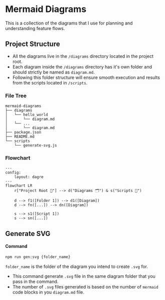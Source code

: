 # Mermaid Diagrams

This is a collection of the diagrams that I use for planning and understanding feature flows.

## Project Structure

-   All the diagrams live in the `/diagrams` directory located in the project root.
-   Each diagram inside the `/diagrams` directory has it's own folder and should strictly be named as `diagram.md`.
-   Following this folder structure will ensure smooth execution and results from the scripts located in `/scripts`.

### File Tree

```text
mermaid-diagrams
├── diagrams
│   └── hello_world
│       └── diagram.md
│   └── ...
│       └── diagram.md
├── package.json
├── README.md
└── scripts
    └── generate-svg.js
```

### Flowchart

```mermaid
---
config:
    layout: dagre
---
flowchart LR
    r["Project Root 🏁"] --> d("Diagrams 🗂️") & s("Scripts 📑")

    d --> f1([Folder 1]) --> d1([Diagram])
    d --> fn([...]) --> dn([Diagram])

    s --> s1([Script 1])
    s --> sn([...])
```

## Generate SVG

#### Command

```bash
npm run gen:svg {folder_name}
```

`folder_name` is the folder of the diagram you intend to create `.svg` for.

-   This command generate `.svg` file in the same diagram folder that you pass in the command.
-   The number of `.svg` files generated is based on the number of `mermaid` code blocks in you `diagram.md` file.
